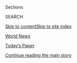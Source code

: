 <div id="app">

<div>

<div class="NYTAppHideMasthead css-zz1s19 e1suatyy0">

<div class="section css-ui9rw0 e1suatyy2">

<div class="css-11hrj97 er09x8g0">

<div class="css-6n7j50">

</div>

<span class="css-1dv1kvn">Sections</span>

<div class="css-10488qs">

<span class="css-1dv1kvn">SEARCH</span>

</div>

[Skip to content](#site-content)[Skip to site index](#site-index)

</div>

<div id="masthead-section-label" class="css-1fnb9ct eaxe0e00">

[World
News](https://www.nytimes3xbfgragh.onion/section/world)

</div>

<div class="css-10698na e1huz5gh0">

</div>

</div>

<div id="masthead-bar-one" class="section hasLinks css-15hmgas e1csuq9d3">

<div class="css-uqyvli e1csuq9d0">

</div>

<div class="css-1uqjmks e1csuq9d1">

</div>

<div class="css-9e9ivx">

[](https://myaccount.nytimes3xbfgragh.onion/auth/login?response_type=cookie&client_id=vi)

</div>

<div class="css-1bvtpon e1csuq9d2">

[Today’s Paper](https://www.nytimes3xbfgragh.onion/section/todayspaper)

</div>

</div>

</div>

</div>

<div data-aria-hidden="false">

<div id="site-content" data-role="main">

<div id="top-wrapper" class="css-15p45cc eaca97t0" type="top">

<div id="top-slug" class="css-19x0jxb eaca97t1" hidden="">

Advertisement

</div>

[Continue reading the main
story](#after-top)

<div class="ad top-wrapper" style="text-align:center;height:100%;display:block;min-height:90px">

<div id="top" class="place-ad" data-position="top" data-size-key="top">

</div>

</div>

<div id="after-top">

</div>

</div>

<div id="collection-world" class="section css-15h4p1b e9abtgs0">

<div class="css-1j21atc e1svk9qx1">

<div class="css-fmiefx e1svk9qx2">

<div class="css-1hk7r2m eu54l5x0">

<div id="sponsor-wrapper" class="css-7a1pgi eaca97t0" type="sponsor" hidden="">

<div id="sponsor-slug" class="css-1l4mleb eaca97t1" hidden="">

Supported by

</div>

[Continue reading the main
story](#after-sponsor)

<div id="sponsor" class="ad sponsor-wrapper" style="text-align:left;height:100%;display:block">

</div>

<div id="after-sponsor">

</div>

</div>

</div>

</div>

<div class="css-nfcc9b e1svk9qx3">

<div class="css-vl9dhg e1svk9qx5">

<div class="css-1nrhkj6 e1svk9qx6">

# World News

<div class="follow-button-placeholder" data-collection-id="">

</div>

</div>

</div>

</div>

</div>

1.  [Africa](/section/world/africa)
2.  [Americas](/section/world/americas)
3.  [Asia](/section/world/asia)
4.  [Australia](/section/world/australia)
5.  [Canada](/section/world/canada)
6.  [Europe](/section/world/europe)
7.  [Middle
East](/section/world/middleeast)

<div class="css-4svvz1 ekkqrpp0">

<div id="collection-highlights-container" class="section css-18l1u7x e46isfb1">

<div class="css-gfgt40 ekkqrpp1">

## Highlights

1.  ![<span class="css-1nk1g0h e1oaj3zl2"><span class="css-1dv1kvn">Credit</span>Tyler
    Hicks/The New York
    Times</span>](https://static01.graylady3jvrrxbe.onion/images/2020/07/26/world/virus-amazon2/virus-amazon2-videoLarge.jpg)
    
    <div class="css-10wtrbd">
    
    <div class="css-1dqkjed">
    
    [![](https://static01.graylady3jvrrxbe.onion/images/2020/07/26/world/virus-amazon2/virus-amazon2-thumbStandard.jpg)](/interactive/2020/07/25/world/americas/coronavirus-brazil-amazon.html)
    
    </div>
    
    ## [The Coronavirus Unleashed Along the Amazon River](/interactive/2020/07/25/world/americas/coronavirus-brazil-amazon.html)
    
    As the pandemic assails Brazil, the virus is taking an exceptionally
    high toll on the Amazon
    region.
    
    <span class="css-me3p27"></span><span class="css-1dydysp e4e4i5l3"></span><span class="css-9voj2j">By
    <span class="css-1baulvz" itemprop="name">Tyler Hicks</span>,
    <span class="css-1baulvz" itemprop="name">Julie Turkewitz</span>,
    <span class="css-1baulvz" itemprop="name">Manuela Andreoni</span>
    and <span class="css-1baulvz last-byline" itemprop="name">Jeremy
    White</span></span>
    
    </div>

2.  ![<span class="css-1nk1g0h e1oaj3zl2"><span class="css-1dv1kvn">Credit</span>Erin
    Schaff/The New York
    Times</span>](https://static01.graylady3jvrrxbe.onion/images/2020/07/26/world/00china-us-clash1/merlin_157181268_478b9364-1e98-4d34-a4af-7e959f4ae9a8-videoLarge.jpg)
    
    <div class="css-10wtrbd">
    
    <div class="css-1dqkjed">
    
    [![](https://static01.graylady3jvrrxbe.onion/images/2020/07/26/world/00china-us-clash1/00china-us-clash1-thumbStandard.jpg)](/2020/07/25/world/asia/us-china-trump-xi.html)
    
    </div>
    
    ## [Officials Push U.S.-China Relations Toward Point of No Return](/2020/07/25/world/asia/us-china-trump-xi.html)
    
    Top aides to President Trump want to leave a lasting legacy of
    ruptured ties between the two powers. China’s aggression has been
    helping their
    cause.
    
    <span class="css-me3p27"></span><span class="css-1dydysp e4e4i5l3"></span><span class="css-9voj2j">By
    <span class="css-1baulvz" itemprop="name">Edward Wong</span> and
    <span class="css-1baulvz last-byline" itemprop="name">Steven Lee
    Myers</span></span>
    
    </div>

3.  1.  ![<span class="css-1nk1g0h e1oaj3zl2"><span class="css-1dv1kvn">Credit</span>Pool
        photo by Noel
        Celis</span>](https://static01.graylady3jvrrxbe.onion/images/2020/07/22/world/22japan-china1/22japan-china1-videoLarge.jpg)
        
        <div class="css-10wtrbd">
        
        ## [As the World Gets Tougher on China, Japan Tries to Thread a Needle](/2020/07/25/world/asia/japan-china-xi.html)
        
        <div class="css-ajkwsy">
        
        [![](https://static01.graylady3jvrrxbe.onion/images/2020/07/22/world/22japan-china1/22japan-china1-thumbStandard.jpg)](/2020/07/25/world/asia/japan-china-xi.html)
        
        </div>
        
        Tokyo has not confronted Beijing as the United States and other
        allies have, mindful of its neighbor’s economic might and its
        own limited military
        options.
        
        <span class="css-me3p27"></span><span class="css-1dydysp e4e4i5l3"></span><span class="css-9voj2j">By
        <span class="css-1baulvz" itemprop="name">Motoko Rich</span> and
        <span class="css-1baulvz last-byline" itemprop="name">Makiko
        Inoue</span></span>
        
        </div>
    
    2.  ![<span class="css-1nk1g0h e1oaj3zl2"><span class="css-1dv1kvn">Credit</span>Korean
        Central News Agency, via
        Reuters</span>](https://static01.graylady3jvrrxbe.onion/images/2020/07/25/us/politics/25korea-virus/merlin_174946959_48cce759-a6b3-43ab-9a79-777001e4d6ca-videoLarge.jpg)
        
        <div class="css-10wtrbd">
        
        ## [North Korea Declares Emergency After Suspected Covid-19 Case](/2020/07/25/world/asia/north-korea-coronavirus-kim-jong-un.html)
        
        <div class="css-ajkwsy">
        
        [![](https://static01.graylady3jvrrxbe.onion/images/2020/07/25/us/politics/25korea-virus/merlin_174946959_48cce759-a6b3-43ab-9a79-777001e4d6ca-thumbStandard.jpg)](/2020/07/25/world/asia/north-korea-coronavirus-kim-jong-un.html)
        
        </div>
        
        The country locked down a city near its border with South Korea.
        It was the first time North Korea has admitted that it might
        have a coronavirus
        case.
        
        <span class="css-me3p27"></span><span class="css-1dydysp e4e4i5l3"></span><span class="css-9voj2j">By
        <span class="css-1baulvz last-byline" itemprop="name">Choe
        Sang-Hun</span></span>
        
        </div>

</div>

<div class="css-1xdhyk6 e46isfb0">

<div class="css-zk12ih ef6si7p0">

1.  ![<span class="css-1hhnwbi e1oaj3zl2"><span class="css-1dv1kvn">Credit</span>Igor
    Volkov/Associated
    Press</span>](https://static01.graylady3jvrrxbe.onion/images/2020/07/26/world/26russia-protests-cmyk/25russia-protests01sub-videoLarge.jpg)
    
    <div class="css-10wtrbd">
    
    ## [Protests Swell in Russia’s Far East in a Stark New Challenge to Putin](/2020/07/25/world/europe/russia-protests-putin-khabarovsk.html)
    
    Demonstrations in the city of Khabarovsk drew tens of thousands for
    the third straight weekend. The anger, fueled by the arrest of a
    popular governor, has little precedent in modern
    Russia.
    
    <span class="css-me3p27"></span><span class="css-1dydysp e4e4i5l3"></span><span class="css-9voj2j">By
    <span class="css-1baulvz last-byline" itemprop="name">Anton
    Troianovski</span></span>
    
    </div>

2.  ![<span class="css-1hhnwbi e1oaj3zl2"><span class="css-1dv1kvn">Credit</span>Sergio
    Lima/Agence France-Presse — Getty
    Images</span>](https://static01.graylady3jvrrxbe.onion/images/2020/07/25/world/25virus-bolsonaro/25virus-bolsonaro-videoLarge.jpg)
    
    <div class="css-10wtrbd">
    
    ## [Brazil’s Bolsonaro, Leading Virus Skeptic, Says He’s No Longer Infected](/2020/07/25/world/americas/bolsonaro-coronavirus.html)
    
    President Jair M. Bolsonaro of Brazil said on social media that he
    had tested negative for the coronavirus, more than two weeks after
    confirming his infection. Then he went for a motorcycle
    ride.
    
    <span class="css-me3p27"></span><span class="css-1dydysp e4e4i5l3"></span><span class="css-9voj2j">By
    <span class="css-1baulvz last-byline" itemprop="name">Ernesto
    Londoño</span></span>
    
    </div>

3.  ### The Interpreter
    
    ![<span class="css-1hhnwbi e1oaj3zl2"><span class="css-1dv1kvn">Credit</span>Mason
    Trinca for The New York
    Times</span>](https://static01.graylady3jvrrxbe.onion/images/2020/07/26/world/25interpreter-moms/25interpreter-moms-videoLarge.jpg)
    
    <div class="css-10wtrbd">
    
    ## [Mothers’ Power in U.S. Protests Echoes a Global Tradition](/2020/07/25/world/americas/protest-moms-power-police.html)
    
    When mothers take to the streets — particularly those from
    privileged groups — governments take note. The “wall of moms” in
    Portland has taken up the cause against police
    violence.
    
    <span class="css-me3p27"></span><span class="css-1dydysp e4e4i5l3"></span><span class="css-9voj2j">By
    <span class="css-1baulvz last-byline" itemprop="name">Amanda
    Taub</span></span>
    
    </div>

4.  ### Thailand Dispatch
    
    ![<span class="css-1hhnwbi e1oaj3zl2"><span class="css-1dv1kvn">Credit</span>Adam
    Dean for The New York
    Times</span>](https://static01.graylady3jvrrxbe.onion/images/2020/07/26/world/26monkeys-dispatch1/merlin_174060687_ac420efb-4bb8-4e0c-9ebe-727d5f66ca2e-videoLarge.jpg)
    
    <div class="css-10wtrbd">
    
    ## [These Monkeys Were Once Revered. Now They Are Taking Over.](/2020/07/25/world/asia/thailand-monkeys.html)
    
    The monkeys of Lopburi, Thailand, were once a draw for tourists and
    pilgrims who would feed them. But with few recent visitors, the
    monkeys are getting hungry — and
    aggressive.
    
    <span class="css-me3p27"></span><span class="css-1dydysp e4e4i5l3"></span><span class="css-9voj2j">By
    <span class="css-1baulvz last-byline" itemprop="name">Hannah
    Beech</span></span>
    
    </div>

5.  ![<span class="css-1hhnwbi e1oaj3zl2"><span class="css-1dv1kvn">Credit</span>Linh
    Pham/Getty
    Images</span>](https://static01.graylady3jvrrxbe.onion/images/2020/07/25/world/25virus-vietnam/merlin_172632552_1f6142c5-c0e4-488a-94e5-5b95db3132f9-videoLarge.jpg)
    
    <div class="css-10wtrbd">
    
    ## [Vietnam, Lauded in Coronavirus Fight, Has First Local Case in 100 Days](/2020/07/25/world/asia/coronavirus-vietnam.html)
    
    A 57-year-old grandfather in the city of Danang, with no history of
    travel, tested positive and has been hospitalized. Health officials
    are tracing his
    contacts.
    
    <span class="css-me3p27"></span><span class="css-1dydysp e4e4i5l3"></span><span class="css-9voj2j">By
    <span class="css-1baulvz last-byline" itemprop="name">Richard C.
    Paddock</span></span>
    
    </div>

</div>

</div>

<div class="css-1xdhyk6 e46isfb0">

<div class="css-zk12ih ef6si7p0">

1.  ![<span class="css-1hhnwbi e1oaj3zl2"><span class="css-1dv1kvn">Credit</span>Anuwar
    Hazarika/Reuters</span>](https://static01.graylady3jvrrxbe.onion/images/2020/07/25/world/25india-floods01/25india-floods01-videoLarge.jpg)
    
    <div class="css-10wtrbd">
    
    ## [Flooding in India Kills Scores of Animals, Including Endangered Rhinos](/2020/07/25/world/asia/india-floods-rhinos.html)
    
    The flooding at the famous Kaziranga game reserve has drawn the
    attention of the Duke and Duchess of Cambridge, who had visited the
    park to learn about its conservation
    efforts.
    
    <span class="css-me3p27"></span><span class="css-1dydysp e4e4i5l3"></span><span class="css-9voj2j">By
    <span class="css-1baulvz last-byline" itemprop="name">The Associated
    Press</span></span>
    
    </div>

2.  ![<span class="css-1hhnwbi e1oaj3zl2"><span class="css-1dv1kvn">Credit</span>Saudi
    Royal Palace, via
    Shutterstock</span>](https://static01.graylady3jvrrxbe.onion/images/2020/07/24/world/24saudi-interpoltop/24saudi-interpoltop-videoLarge.jpg)
    
    <div class="css-10wtrbd">
    
    ## [A Saudi Spy Chief Hid Abroad. With Appeals and Threats, M.B.S. Tried to Bring Him Back](/2020/07/24/world/middleeast/Saudi-spy-mbs-extradition.html)
    
    To try to force a former Saudi intelligence officer to return to the
    kingdom, Crown Prince Mohammed bin Salman asked for his help,
    targeted his family and sought to have him arrested
    abroad.
    
    <span class="css-me3p27"></span><span class="css-1dydysp e4e4i5l3"></span><span class="css-9voj2j">By
    <span class="css-1baulvz last-byline" itemprop="name">Ben
    Hubbard</span></span>
    
    </div>

3.  ![<span class="css-1hhnwbi e1oaj3zl2"><span class="css-1dv1kvn">Credit</span>Abir
    Sultan/EPA, via
    Shutterstock</span>](https://static01.graylady3jvrrxbe.onion/images/2020/07/24/world/24israel-netanyahu/merlin_174884844_64fd8596-ca6f-452e-8078-5cd65b99362e-videoLarge.jpg)
    
    <div class="css-10wtrbd">
    
    ## [After Early Success, Israel’s Netanyahu Faces Fury for Flubbing Virus Fight](/2020/07/24/world/middleeast/israel-virus-protests-netanyahu.html)
    
    With infections spiking again, young Israelis are protesting what
    they see as chaotic handling of the health and economic
    crisis.
    
    <span class="css-me3p27"></span><span class="css-1dydysp e4e4i5l3"></span><span class="css-9voj2j">By
    <span class="css-1baulvz last-byline" itemprop="name">Isabel
    Kershner</span></span>
    
    </div>

4.  ![<span class="css-1hhnwbi e1oaj3zl2"><span class="css-1dv1kvn">Credit</span>Pool
    photo by Hannah
    McKay</span>](https://static01.graylady3jvrrxbe.onion/images/2020/07/24/us/politics/24dc-woody1/24dc-woody1-videoLarge.jpg)
    
    <div class="css-10wtrbd">
    
    ## [Woody Johnson Was a Loyal Trump Supporter in 2016. As an Ambassador, He May Be Too Loyal.](/2020/07/24/world/europe/woody-johnson-trump.html)
    
    In the view of some American diplomats, Mr. Johnson’s willingness to
    carry out President Trump’s request to seek the British government’s
    help in moving the British Open to his golf resort in Scotland was
    only the latest example of the envoy’s poor
    judgment.
    
    <span class="css-me3p27"></span><span class="css-1dydysp e4e4i5l3"></span><span class="css-9voj2j">By
    <span class="css-1baulvz" itemprop="name">Mark Landler</span>,
    <span class="css-1baulvz" itemprop="name">Lara Jakes</span> and
    <span class="css-1baulvz last-byline" itemprop="name">Maggie
    Haberman</span></span>
    
    </div>

5.  ![<span class="css-1hhnwbi e1oaj3zl2"><span class="css-1dv1kvn">Credit</span>EPA,
    via
    Shutterstock</span>](https://static01.graylady3jvrrxbe.onion/images/2020/07/24/world/24china-consulates-1sub/24china-consulates-1sub-videoLarge-v2.jpg)
    
    <div class="css-10wtrbd">
    
    ## [China Orders U.S. to Shut Chengdu Consulate, Retaliating for Houston](/2020/07/24/world/asia/china-us-consulate-chengdu.html)
    
    The tit-for-tat consulate closures marked yet another round of
    rising tensions between Washington and
    Beijing.
    
    <span class="css-me3p27"></span><span class="css-1dydysp e4e4i5l3"></span><span class="css-9voj2j">By
    <span class="css-1baulvz" itemprop="name">Keith Bradsher</span> and
    <span class="css-1baulvz last-byline" itemprop="name">Steven Lee
    Myers</span></span>
    
    </div>

</div>

</div>

</div>

<div id="mid1-wrapper" class="css-1mn4oms eaca97t0" type="rank">

<div id="mid1-slug" class="css-1tag3rd eaca97t1">

Advertisement

</div>

[Continue reading the main
story](#after-mid1)

<div id="mid1" class="ad mid1-wrapper" style="text-align:center;height:100%;display:block">

</div>

<div id="after-mid1">

</div>

</div>

<div class="section 5-band css-jhqenn ep7jkp60">

## [The Coronavirus Outbreak](/news-event/coronavirus)

[More in The Coronavirus Outbreak
    »](/news-event/coronavirus)

1.  ![<span class="css-1hhnwbi e1oaj3zl2"><span class="css-1dv1kvn">Credit</span></span>](https://static01.graylady3jvrrxbe.onion/images/2020/07/22/us/coronavirus-hospitalizations-us-promo-1595468186958/coronavirus-hospitalizations-us-promo-1595468186958-videoLarge-v9.png)
    
    <div class="css-10wtrbd">
    
    ## [Where the Virus Is Sending People to Hospitals](/interactive/2020/07/23/us/coronavirus-hospitalizations-us.html)
    
    New data from nearly 50 cities shows the number of people
    hospitalized with coronavirus is rising in a wide expanse of hot
    spots around the
    country.
    
    <span class="css-me3p27"></span><span class="css-1dydysp e4e4i5l3"></span><span class="css-9voj2j">By
    <span class="css-1baulvz" itemprop="name">Lazaro Gamio</span>,
    <span class="css-1baulvz" itemprop="name">Sarah Mervosh</span> and
    <span class="css-1baulvz last-byline" itemprop="name">Keith
    Collins</span></span>
    
    </div>

2.  ![<span class="css-1hhnwbi e1oaj3zl2"><span class="css-1dv1kvn">Credit</span>Tyler
    Hicks/The New York
    Times</span>](https://static01.graylady3jvrrxbe.onion/images/2020/07/26/world/virus-amazon2/virus-amazon2-videoLarge.jpg)
    
    <div class="css-10wtrbd">
    
    ## [The Coronavirus Unleashed Along the Amazon River](/interactive/2020/07/25/world/americas/coronavirus-brazil-amazon.html)
    
    As the pandemic assails Brazil, the virus is taking an exceptionally
    high toll on the Amazon
    region.
    
    <span class="css-me3p27"></span><span class="css-1dydysp e4e4i5l3"></span><span class="css-9voj2j">By
    <span class="css-1baulvz" itemprop="name">Tyler Hicks</span>,
    <span class="css-1baulvz" itemprop="name">Julie Turkewitz</span>,
    <span class="css-1baulvz" itemprop="name">Manuela Andreoni</span>
    and <span class="css-1baulvz last-byline" itemprop="name">Jeremy
    White</span></span>
    
    </div>

3.  ![<span class="css-1hhnwbi e1oaj3zl2"><span class="css-1dv1kvn">Credit</span>Ricardo
    B. Brazziell/Austin American-Statesman, via Associated
    Press</span>](https://static01.graylady3jvrrxbe.onion/images/2020/07/23/us/23VIRUS-DALLAS-abbott/merlin_173598360_df2009ed-98a4-4165-99a4-9bea7575c166-videoLarge.jpg)
    
    <div class="css-10wtrbd">
    
    ## [Red vs. Red in Texas, With Republicans Battling One Another After Mask Order](/2020/07/23/us/coronavirus-texas-abbott-republicans.html)
    
    The virus has heightened long-simmering friction in the largest
    Republican-led state in the country, with Gov. Greg Abbott under
    attack from within his own
    party.
    
    <span class="css-me3p27"></span><span class="css-1dydysp e4e4i5l3"></span><span class="css-9voj2j">By
    <span class="css-1baulvz" itemprop="name">Manny Fernandez</span> and
    <span class="css-1baulvz last-byline" itemprop="name">J. David
    Goodman</span></span>
    
    </div>

4.  ![<span class="css-1hhnwbi e1oaj3zl2"><span class="css-1dv1kvn">Credit</span>Doug
    Mills/The New York
    Times</span>](https://static01.graylady3jvrrxbe.onion/images/2020/07/21/us/politics/21dc-trump/21dc-trump-videoLarge.jpg)
    
    <div class="css-10wtrbd">
    
    ## [Trump, in a Shift, Endorses Masks and Says Virus Will Get Worse](/2020/07/21/us/politics/trump-coronavirus-masks.html)
    
    Rather than just “embers” of the disease, as he has repeatedly
    characterized recent outbreaks afflicting much of the country,
    President Trump conceded that there were now “big
    fires.”
    
    <span class="css-me3p27"></span><span class="css-1dydysp e4e4i5l3"></span><span class="css-9voj2j">By
    <span class="css-1baulvz last-byline" itemprop="name">Peter
    Baker</span></span>
    
    </div>

5.  ![<span class="css-1hhnwbi e1oaj3zl2"><span class="css-1dv1kvn">Credit</span>Joshua
    Mellin for The New York
    Times</span>](https://static01.graylady3jvrrxbe.onion/images/2020/07/26/sports/26baseball-prod1/merlin_174931122_5ca4c6aa-e030-4d1a-8c59-6529881987af-videoLarge.jpg)
    
    <div class="css-10wtrbd">
    
    ## [Slimmed-Down Baseball on TV Has Broadcast Workers Worried](/2020/07/26/sports/baseball/baseball-tv-camera-operators.html)
    
    Could changes to telecasts made during the coronavirus pandemic
    become more
    permanent?
    
    <span class="css-me3p27"></span><span class="css-1dydysp e4e4i5l3"></span><span class="css-9voj2j">By
    <span class="css-1baulvz last-byline" itemprop="name">Kevin
    Draper</span></span>
    
    </div>

</div>

<div class="section css-jhqenn ep7jkp60">

## [Read The Times in Spanish](#)

1.  ![<span class="css-1hhnwbi e1oaj3zl2"><span class="css-1dv1kvn">Credit</span>Danilo
    Balderrama/Reuters</span>](https://static01.graylady3jvrrxbe.onion/images/2020/07/22/world/22virus-bolivia-chlorine3-ES/merlin_174813969_70c99bfb-2d19-43d2-9240-6a5628c9b216-videoLarge.jpg)
    
    <div class="css-10wtrbd">
    
    ## [Coronavirus en América Latina: algunas autoridades respaldan tratamientos cuestionables](/es/2020/07/23/espanol/america-latina/bolivia-cloro-coronavirus-ivermectina.html)
    
    Una solución de cloro, muy popular en Bolivia, es solo uno de varios
    remedios de eficacia no comprobada que ganan terreno en una región
    necesitada de
    esperanza.
    
    <span class="css-me3p27"></span><span class="css-1dydysp e4e4i5l3"></span><span class="css-9voj2j">By
    <span class="css-1baulvz" itemprop="name">María Silvia Trigo</span>,
    <span class="css-1baulvz" itemprop="name">Anatoly Kurmanaev</span>
    and <span class="css-1baulvz last-byline" itemprop="name">José María
    León
    Cabrera</span></span>
    
    </div>

2.  ![<span class="css-1hhnwbi e1oaj3zl2"><span class="css-1dv1kvn">Credit</span>Tony
    Luong para The New York
    Times</span>](https://static01.graylady3jvrrxbe.onion/images/2020/07/21/science/23vaccine-ES-00/00VIRUS-JNJ1-videoLarge.jpg)
    
    <div class="css-10wtrbd">
    
    ## [La búsqueda incansable de una vacuna contra el coronavirus de un equipo de científicos](/es/2020/07/23/espanol/ciencia-y-tecnologia/vacuna-coronavirus.html)
    
    Científicos en Boston y en los Países Bajos de Johnson & Johnson
    están en una carrera para encontrar una vacuna contra el virus que
    ha paralizado al
    mundo
    
    <span class="css-me3p27"></span><span class="css-1dydysp e4e4i5l3"></span><span class="css-9voj2j">By
    <span class="css-1baulvz last-byline" itemprop="name">Carl
    Zimmer</span></span>
    
    </div>

3.  ![<span class="css-1hhnwbi e1oaj3zl2"><span class="css-1dv1kvn">Credit</span>Foto
    de consorcio de John
    Thys</span>](https://static01.graylady3jvrrxbe.onion/images/2020/07/21/world/22virus-eu-assess-ES/21virus-eu-assess-videoLarge.jpg)
    
    <div class="css-10wtrbd">
    
    ## [Angela Merkel logró que la UE llegara a un acuerdo, aunque sea imperfecto](/es/2020/07/22/espanol/mundo/coronavirus-union-europea-estimulo.html)
    
    La canciller de Alemania, cuyo país ocupa la presidencia rotativa
    del bloque, logró un consenso para un plan de recuperación pandémica
    destinado al golpeado sur de Europa. Pero las concesiones podrían
    tener un precio muy
    alto.
    
    <span class="css-me3p27"></span><span class="css-1dydysp e4e4i5l3"></span><span class="css-9voj2j">By
    <span class="css-1baulvz" itemprop="name">Steven Erlanger</span> and
    <span class="css-1baulvz last-byline" itemprop="name">Matina
    Stevis-Gridneff</span></span>
    
    </div>

4.  ![<span class="css-1hhnwbi e1oaj3zl2"><span class="css-1dv1kvn">Credit</span>Tarso
    Sarraf/Agence France-Presse — Getty
    Images</span>](https://static01.graylady3jvrrxbe.onion/images/2020/07/17/world/20virus-Brazil-indigenous-ES-1/merlin_174536157_e4698abf-20cb-4346-bce1-1da0bdd37af1-videoLarge.jpg)
    
    <div class="css-10wtrbd">
    
    ## [En Brasil los profesionales de la salud podrían haber contagiado de coronavirus a las poblaciones indígenas](/es/2020/07/20/espanol/america-latina/brasil-coronavirus-comunidades-indigenas.html)
    
    Numerosos trabajadores que iban a monitorear a comunidades indígenas
    estaban infectados, lo que expuso a poblaciones remotas al virus.
    Ellos dicen que no llevaban equipos de protección adecuados ni
    contaban con acceso a
    pruebas.
    
    <span class="css-me3p27"></span><span class="css-1dydysp e4e4i5l3"></span><span class="css-9voj2j">By
    <span class="css-1baulvz" itemprop="name">Manuela Andreoni</span>,
    <span class="css-1baulvz" itemprop="name">Ernesto Londoño</span> and
    <span class="css-1baulvz last-byline" itemprop="name">Letícia
    Casado</span></span>
    
    </div>

5.  ![<span class="css-1hhnwbi e1oaj3zl2"><span class="css-1dv1kvn">Credit</span>Andrea
    Mantovani para The New York
    Times</span>](https://static01.graylady3jvrrxbe.onion/images/2020/07/03/world/17FRANCE-RACISM-ES-00/merlin_174157446_f0d13db0-987b-466d-b243-555fec471c41-videoLarge.jpg)
    
    <div class="css-10wtrbd">
    
    ## [Francia, donde la raza es un tema tabú, abre los ojos frente al racismo](/es/2020/07/17/espanol/mundo/racismo-francia-protestas.html)
    
    Con la vista puesta en Estados Unidos, los hijos de inmigrantes de
    África y el Caribe introducen el tema racial en el discurso
    público, en un evidente desafío al universalismo
    francés.
    
    <span class="css-me3p27"></span><span class="css-1dydysp e4e4i5l3"></span><span class="css-9voj2j">By
    <span class="css-1baulvz last-byline" itemprop="name">Norimitsu
    Onishi</span></span>
    
    </div>

</div>

<div id="mid2-wrapper" class="css-1mn4oms eaca97t0" type="rank">

<div id="mid2-slug" class="css-1tag3rd eaca97t1">

Advertisement

</div>

[Continue reading the main
story](#after-mid2)

<div id="mid2" class="ad mid2-wrapper" style="text-align:center;height:100%;display:block">

</div>

<div id="after-mid2">

</div>

</div>

<div class="section 5-band css-jhqenn ep7jkp60">

## [Dispatches](/spotlight/dispatches-international)

[More in Dispatches
    »](/spotlight/dispatches-international)

1.  ![<span class="css-1hhnwbi e1oaj3zl2"><span class="css-1dv1kvn">Credit</span>Florent
    Bardos/Abaca, via Associated
    Press</span>](https://static01.graylady3jvrrxbe.onion/images/2020/07/19/world/xxparis-store-dispatch01sub/xxparis-store-dispatch01sub-videoLarge.jpg)
    
    <div class="css-10wtrbd">
    
    ## [‘A Place Where Everybody Can Shop’ Is Closing Its Doors](/2020/07/20/world/europe/france-paris-tati-coronavirus.html)
    
    The famed department store Tati is shutting. And a lot of people are
    very
    sad.
    
    <span class="css-me3p27"></span><span class="css-1dydysp e4e4i5l3"></span><span class="css-9voj2j">By
    <span class="css-1baulvz last-byline" itemprop="name">Adam
    Nossiter</span></span>
    
    </div>

2.  ![<span class="css-1hhnwbi e1oaj3zl2"><span class="css-1dv1kvn">Credit</span>Ali
    Al-Mumen/EPA, via
    Shutterstock</span>](https://static01.graylady3jvrrxbe.onion/images/2020/07/19/world/xxiraq-graveyard/xxiraq-graveyard-videoLarge.jpg)
    
    <div class="css-10wtrbd">
    
    ## [‘Our Role Is to Reduce Their Grief’](/2020/07/18/world/middleeast/iraq-coronovirus-cemetery.html)
    
    None of Iraq’s existing graveyards wanted the bodies of Covid-19
    patients. So Shiite leaders created a burial ground for them that is
    also open to Sunnis and
    Christians.
    
    <span class="css-me3p27"></span><span class="css-1dydysp e4e4i5l3"></span><span class="css-9voj2j">By
    <span class="css-1baulvz last-byline" itemprop="name">Alissa J.
    Rubin</span></span>
    
    </div>

3.  ![<span class="css-1hhnwbi e1oaj3zl2"><span class="css-1dv1kvn">Credit</span>Adam
    Dean for The New York
    Times</span>](https://static01.graylady3jvrrxbe.onion/images/2020/06/25/world/00virus-thailand-photos-promo1/merlin_173899668_3cb53f8d-f789-4496-9f25-0218e93a0037-videoLarge.jpg)
    
    <div class="css-10wtrbd">
    
    ## [No One Knows What Thailand Is Doing Right, but So Far, It’s Working](/2020/07/16/world/asia/coronavirus-thailand-photos.html)
    
    Can the country’s low rate of coronavirus infections be attributed
    to culture? Genetics? Face masks? Or a combination of all
    three?
    
    <span class="css-me3p27"></span><span class="css-1dydysp e4e4i5l3"></span><span class="css-9voj2j">By
    <span class="css-1baulvz" itemprop="name">Hannah Beech</span> and
    <span class="css-1baulvz last-byline" itemprop="name">Adam
    Dean</span></span>
    
    </div>

4.  ![<span class="css-1hhnwbi e1oaj3zl2"><span class="css-1dv1kvn">Credit</span>Diego
    Ibarra Sanchez for The New York
    Times</span>](https://static01.graylady3jvrrxbe.onion/images/2020/07/12/world/11Lebanon-Dispatch/11Lebanon-Dispatch-videoLarge.jpg)
    
    <div class="css-10wtrbd">
    
    ## [Bartering Child’s Dress for Food: Life in Lebanon’s Economic Crisis](/2020/07/12/world/middleeast/beirut-lebanon-economic-crisis.html)
    
    A TV chef abandons unaffordable beef. Blackouts make for sweltering
    summer nights. Changing money feels like a drug deal: The financial
    meltdown means daily pain and a blow to a country’s
    pride.
    
    <span class="css-me3p27"></span><span class="css-1dydysp e4e4i5l3"></span><span class="css-9voj2j">By
    <span class="css-1baulvz" itemprop="name">Ben Hubbard</span> and
    <span class="css-1baulvz last-byline" itemprop="name">Hwaida
    Saad</span></span>
    
    </div>

5.  ![<span class="css-1hhnwbi e1oaj3zl2"><span class="css-1dv1kvn">Credit</span>Nariman
    El-Mofty/Associated
    Press</span>](https://static01.graylady3jvrrxbe.onion/images/2020/07/06/world/00cairo-dispatch1/merlin_174278163_69dce3c2-fb1e-4853-b995-058c120abf84-videoLarge.jpg)
    
    <div class="css-10wtrbd">
    
    ## [Cairo Badly Needed a Detox. Lockdown Supplied One, at a Steep Price.](/2020/07/09/world/middleeast/cairo-lockdown-detox.html)
    
    Three months of lockdown slowed its pulse, stripped its grit and
    exposed a new side to a weary city. But without the noise, bustle
    and grind, was it really
    Cairo?
    
    <span class="css-me3p27"></span><span class="css-1dydysp e4e4i5l3"></span><span class="css-9voj2j">By
    <span class="css-1baulvz last-byline" itemprop="name">Declan
    Walsh</span></span>
    
    </div>

</div>

<div class="section 5-band css-jhqenn ep7jkp60">

## [Violence in Latin America](/spotlight/violence-in-latin-america)

[More in Violence in Latin America
»](/spotlight/violence-in-latin-america)

1.  ![<span class="css-1hhnwbi e1oaj3zl2"><span class="css-1dv1kvn">Credit</span>Tyler
    Hicks/The New York
    Times</span>](https://static01.graylady3jvrrxbe.onion/images/2019/12/18/world/Brazil-02/Brazil-02-videoLarge.jpg)
    
    <div class="css-10wtrbd">
    
    ## [Where the Police Wear Masks, and the Bodies Pile Up Fast](/2019/12/20/world/americas/brazil-police-shootings-murder.html)
    
    The police killed an average of 17 people every day in Brazil last
    year, and rogue officers are killing even more off duty. “I’m a hero
    to my people,” one militia leader
    said.
    
    <span class="css-me3p27"></span><span class="css-1dydysp e4e4i5l3"></span><span class="css-9voj2j">By
    <span class="css-1baulvz last-byline" itemprop="name">Azam
    Ahmed</span></span>
    
    </div>

2.  ![<span class="css-1hhnwbi e1oaj3zl2"><span class="css-1dv1kvn">Credit</span>Alexandra
    Garcia/The New York
    Times</span>](https://static01.graylady3jvrrxbe.onion/images/2019/12/15/world/jpSICARIO1/jpSICARIO1-videoLarge-v2.jpg)
    
    <div class="css-10wtrbd">
    
    ## [He Was One of Mexico’s Deadliest Assassins. Then He Turned on His Cartel.](/2019/12/14/world/americas/sicario-mexico-drug-cartels.html)
    
    “They took away everything left in me that was human and made me a
    monster,” said the hit
    man.
    
    <span class="css-me3p27"></span><span class="css-1dydysp e4e4i5l3"></span><span class="css-9voj2j">By
    <span class="css-1baulvz" itemprop="name">Azam Ahmed</span> and
    <span class="css-1baulvz last-byline" itemprop="name">Paulina
    Villegas</span></span>
    
    </div>

3.  ![<span class="css-1hhnwbi e1oaj3zl2"><span class="css-1dv1kvn">Credit</span>Tyler
    Hicks/The New York
    Times</span>](https://static01.graylady3jvrrxbe.onion/images/2019/08/22/world/jamaica/jamaica-videoLarge.jpg)
    
    <div class="css-10wtrbd">
    
    ## [How American Gun Laws Are Fueling Jamaica’s Homicide Crisis](/2019/08/25/world/americas/one-handgun-9-murders-how-american-firearms-cause-carnage-abroad.html)
    
    Hundreds of thousands of guns sold in the United States vanish
    because of loose American gun laws. Many reappear on the Caribbean
    island, turning its streets into
    battlefields.
    
    <span class="css-me3p27"></span><span class="css-1dydysp e4e4i5l3"></span><span class="css-9voj2j">By
    <span class="css-1baulvz" itemprop="name">Azam Ahmed</span> and
    <span class="css-1baulvz last-byline" itemprop="name">Tyler
    Hicks</span></span>
    
    </div>

4.  ![<span class="css-1hhnwbi e1oaj3zl2"><span class="css-1dv1kvn">Credit</span>Meridith
    Kohut for The New York
    Times</span>](https://static01.graylady3jvrrxbe.onion/images/2019/08/19/world/19guatemala-a1-promo/19guatemala-a1-promo-videoLarge-v5.jpg)
    
    <div class="css-10wtrbd">
    
    ## [Women Are Fleeing Death at Home. The U.S. Wants to Keep Them Out.](/2019/08/18/world/americas/guatemala-violence-women-asylum.html)
    
    Violence against women is driving an exodus of migrants from Central
    America, but the Trump administration is determined to deny them
    asylum.
    
    <span class="css-me3p27"></span><span class="css-1dydysp e4e4i5l3"></span><span class="css-9voj2j">By
    <span class="css-1baulvz" itemprop="name">Azam Ahmed</span> and
    <span class="css-1baulvz last-byline" itemprop="name">Meridith Kohut
    and Daniel
    Berehulak</span></span>
    
    </div>

5.  ![<span class="css-1hhnwbi e1oaj3zl2"><span class="css-1dv1kvn">Credit</span>Tyler
    Hicks/The New York
    Times</span>](https://static01.graylady3jvrrxbe.onion/images/2019/05/05/world/28honduras-gangs-promo/28honduras-gangs-promo-videoLarge-v7.jpg)
    
    <div class="css-10wtrbd">
    
    ## [Inside Gang Territory in Honduras: ‘Either They Kill Us or We Kill Them.’](/interactive/2019/05/04/world/americas/honduras-gang-violence.html)
    
    The Times spent weeks with a group of young men as they fought for
    their lives in Honduras. All they had was a few blocks in one of the
    world’s deadliest cities. They would die to protect it.
    
    <span class="css-me3p27"></span>
    
    </div>

</div>

<div id="mid3-wrapper" class="css-1mn4oms eaca97t0" type="rank">

<div id="mid3-slug" class="css-1tag3rd eaca97t1">

Advertisement

</div>

[Continue reading the main
story](#after-mid3)

<div id="mid3" class="ad mid3-wrapper" style="text-align:center;height:100%;display:block">

</div>

<div id="after-mid3">

</div>

</div>

</div>

<div class="css-185go5a e1o5byef0">

<div class="css-15cbhtu">

  - [Latest](#stream-panel)
  - <span class="css-6n7j50">Search</span>
    <div class="control">
    <div class="label-container css-1dv1kvn">
    Search
    </div>
    <div class="css-wm4t3d">
    **<span id="clear-search-input" class="css-1dv1kvn">Clear this text
    input</span>
    </div>
    </div>
    <span class="css-1iovbfw"></span>

<div id="stream-panel" class="section css-8msx5b e1jz0cab1">

<div class="css-13mho3u">

1.  
    
    <div class="css-1cp3ece">
    
    <div class="css-1l4spti">
    
    [](/2020/07/25/world/europe/milos-jakes-dead.html)
    
    <div class="css-79elbk">
    
    ![](https://static01.graylady3jvrrxbe.onion/images/2020/07/24/obituaries/24Jakes1/24Jakes1-thumbWide.jpg?quality=75&auto=webp&disable=upscale)
    
    </div>
    
    ## Milos Jakes, Czech Communist Leader, Is Dead at 97
    
    In 1987 he was made general secretary of the country’s Communist
    Party. Two years later he was swept aside by reform.
    
    <div class="css-1nqbnmb ea5icrr0">
    
    By <span class="css-1n7hynb">Neil
    Genzlinger</span>
    
    </div>
    
    </div>
    
    <div class="css-1lc2l26 e1xfvim33">
    
    </div>
    
    </div>

2.  
    
    <div class="css-1cp3ece">
    
    <div class="css-1l4spti">
    
    [](/2020/07/25/world/coronavirus-covid-19.html)
    
    <div class="css-79elbk">
    
    ![](https://static01.graylady3jvrrxbe.onion/images/2020/07/16/us/us-briefing-promo-image-print/us-briefing-promo-image-thumbWide.jpg?quality=75&auto=webp&disable=upscale)
    
    </div>
    
    ## U.S. Coronavirus Cases Soar as 18 States Set Single-Day Records This Week
    
    Friday was the fourth day running that the United States reported
    over 1,100 deaths. New research sheds light on male vulnerability to
    severe
    Covid-19.
    
    <div class="css-1nqbnmb ea5icrr0">
    
    </div>
    
    </div>
    
    <div class="css-1lc2l26 e1xfvim33">
    
    </div>
    
    </div>

3.  
    
    <div class="css-1cp3ece">
    
    <div class="css-1l4spti">
    
    [](/2020/07/24/world/canada/cronk.html)
    
    <div class="css-79elbk">
    
    ![](https://static01.graylady3jvrrxbe.onion/images/2020/07/24/world/24canadaletter/24canadaletter-thumbWide.jpg?quality=75&auto=webp&disable=upscale)
    
    </div>
    
    ### <span class="css-m70j1g">CANADA LETTER</span>
    
    ## Cracking Open a Bottle of Calgary’s Past
    
    One man’s social media post of archived 19th-century newspaper ads
    has revived interest in a long forgotten drink.
    
    <div class="css-1nqbnmb ea5icrr0">
    
    By <span class="css-1n7hynb">Ian
    Austen</span>
    
    </div>
    
    </div>
    
    <div class="css-1lc2l26 e1xfvim33">
    
    </div>
    
    </div>

4.  
    
    <div class="css-1cp3ece">
    
    <div class="css-1l4spti">
    
    [](/2020/07/24/us/24coronavirus-today.html)
    
    <div class="css-79elbk">
    
    ![](https://static01.graylady3jvrrxbe.onion/images/2020/03/03/world/coronavirus-map-promo/coronavirus-map-promo-thumbWide-v653.png?quality=75&auto=webp&disable=upscale)
    
    </div>
    
    ## Coronavirus Briefing: What Happened Today
    
    The C.D.C.’s package on school reopenings included mixed messages.
    
    <div class="css-1nqbnmb ea5icrr0">
    
    By <span class="css-1n7hynb">Jonathan Wolfe <span>and</span> Lara
    Takenaga</span>
    
    </div>
    
    </div>
    
    <div class="css-1lc2l26 e1xfvim33">
    
    </div>
    
    </div>

5.  
    
    <div class="css-1cp3ece">
    
    <div class="css-1l4spti">
    
    [](/2020/07/24/world/europe/grenoble-france-fire-rescue.html)
    
    <div class="css-79elbk">
    
    ![](https://static01.graylady3jvrrxbe.onion/images/2020/07/24/us/politics/24-france-rescue-1/24-france-rescue-1-thumbWide.jpg?quality=75&auto=webp&disable=upscale)
    
    </div>
    
    ## ‘Pure Instinct’: The Extraordinary Rescue of 2 French Boys From a Fire
    
    The story of how two brothers, 10 and 3, were saved from a burning
    apartment: “There were maybe five or six of us,” said one of the
    rescuers. “We did not plan anything.”
    
    <div class="css-1nqbnmb ea5icrr0">
    
    By <span class="css-1n7hynb">Adam
    Nossiter</span>
    
    </div>
    
    </div>
    
    <div class="css-1lc2l26 e1xfvim33">
    
    </div>
    
    </div>

6.  
    
    <div class="css-1cp3ece">
    
    <div class="css-1l4spti">
    
    [](/2020/07/24/us/bruce-blair-dead.html)
    
    <div class="css-79elbk">
    
    ![](https://static01.graylady3jvrrxbe.onion/images/2020/07/23/obituaries/23Blair1/23Blair1-thumbWide.jpg?quality=75&auto=webp&disable=upscale)
    
    </div>
    
    ## Bruce Blair, Crusader for Nuclear Arms Control, Dies at 72
    
    A former Minuteman launch officer, he sounded alarms about how easy
    it is to start a nuclear attack, and about the lack of safeguards.
    
    <div class="css-1nqbnmb ea5icrr0">
    
    By <span class="css-1n7hynb">Sam
    Roberts</span>
    
    </div>
    
    </div>
    
    <div class="css-1lc2l26 e1xfvim33">
    
    </div>
    
    </div>

7.  
    
    <div class="css-1cp3ece">
    
    <div class="css-1l4spti">
    
    [](/2020/07/24/us/politics/trump-arms-sales-drones.html)
    
    <div class="css-79elbk">
    
    ![](https://static01.graylady3jvrrxbe.onion/images/2020/07/24/us/politics/24dc-diplo-arms/24dc-diplo-arms-thumbWide.jpg?quality=75&auto=webp&disable=upscale)
    
    </div>
    
    ## Trump Administration Is Bypassing Arms Control Pact to Sell Large Armed Drones
    
    The move has been opposed internally by arms control officials and
    lawmakers trying to limit the proliferation of such drones,
    especially in countries like Saudi Arabia and the United Arab
    Emirates.
    
    <div class="css-1nqbnmb ea5icrr0">
    
    By <span class="css-1n7hynb">Edward
    Wong</span>
    
    </div>
    
    </div>
    
    <div class="css-1lc2l26 e1xfvim33">
    
    </div>
    
    </div>

8.  
    
    <div class="css-1cp3ece">
    
    <div class="css-1l4spti">
    
    [](/video/world/middleeast/100000007255122/hagia-sophia-mosque-prayers.html)
    
    <div class="css-79elbk">
    
    ![](https://static01.graylady3jvrrxbe.onion/images/2020/07/24/world/24istanbul01sub/merlin_174898962_2774b444-7507-42b0-832f-742c86763d05-thumbWide.jpg?quality=75&auto=webp&disable=upscale)
    
    </div>
    
    ### <span class="css-5xm8y ezz4tcd1">Times</span><span class="css-1a54gqt">Video</span>
    
    ## Hagia Sophia Draws Huge Crowds for Friday Prayer
    
    President Recep Tayyip Erdogan of Turkey joined crowds of Muslim
    worshipers at the Hagia Sophia for its first Friday Prayer since
    being restored to a working mosque.
    
    <div class="css-1nqbnmb ea5icrr0">
    
    By
    <span class="css-1n7hynb">Reuters</span>
    
    </div>
    
    </div>
    
    <div class="css-1lc2l26 e1xfvim33">
    
    </div>
    
    </div>

9.  
    
    <div class="css-1cp3ece">
    
    <div class="css-1l4spti">
    
    [](/2020/07/24/world/asia/japan-coronavirus.html)
    
    <div class="css-79elbk">
    
    ![](https://static01.graylady3jvrrxbe.onion/images/2020/07/24/world/24virus-japan01/24virus-japan01-thumbWide-v2.jpg?quality=75&auto=webp&disable=upscale)
    
    </div>
    
    ## As Japan Nears 1,000 Daily Coronavirus Infections, It Shies From Restrictions
    
    Case numbers are climbing fast, with virus clusters in nursing
    homes, schools and elsewhere. But fingers are being pointed at
    Japan’s so-called hostess bars.
    
    <div class="css-1nqbnmb ea5icrr0">
    
    By <span class="css-1n7hynb">Motoko Rich <span>and</span> Hikari
    Hida</span>
    
    </div>
    
    </div>
    
    <div class="css-1lc2l26 e1xfvim33">
    
    </div>
    
    </div>

10. 
    
    <div class="css-1cp3ece">
    
    <div class="css-1l4spti">
    
    [](/2020/07/24/world/asia/taiwan-octogenarian-couple-instagram-laundry.html)
    
    <div class="css-79elbk">
    
    ![](https://static01.graylady3jvrrxbe.onion/images/2020/07/24/world/24taiwan-laundry1a/24taiwan-laundry1a-thumbWide.jpg?quality=75&auto=webp&disable=upscale)
    
    </div>
    
    ### <span class="css-m70j1g">The saturday profile</span>
    
    ## He’s 83, She’s 84, and They Model Other People’s Forgotten Laundry
    
    The owners of a laundry shop in central Taiwan have become Instagram
    stars for posing in garments left behind.
    
    <div class="css-1nqbnmb ea5icrr0">
    
    By <span class="css-1n7hynb">Chris Horton</span>
    
    </div>
    
    </div>
    
    <div class="css-1lc2l26 e1xfvim33">
    
    </div>
    
    </div>

<div class="css-13mho3u">

<div class="css-1t62hi8">

<div class="css-1stvaey">

Show
More

<div>

<div style="border:0;clip:rect(0 0 0 0);height:1px;margin:-1px;overflow:hidden;white-space:nowrap;padding:0;width:1px;position:absolute" data-role="log" data-aria-live="assertive">

</div>

<div style="border:0;clip:rect(0 0 0 0);height:1px;margin:-1px;overflow:hidden;white-space:nowrap;padding:0;width:1px;position:absolute" data-role="log" data-aria-live="assertive">

</div>

<div style="border:0;clip:rect(0 0 0 0);height:1px;margin:-1px;overflow:hidden;white-space:nowrap;padding:0;width:1px;position:absolute" data-role="log" data-aria-live="polite">

</div>

<div style="border:0;clip:rect(0 0 0 0);height:1px;margin:-1px;overflow:hidden;white-space:nowrap;padding:0;width:1px;position:absolute" data-role="log" data-aria-live="polite">

</div>

</div>

</div>

</div>

</div>

</div>

<div class="css-g6hk37 supplemental">

<div id="mid4-wrapper" class="css-10wkyv7 eaca97t0" type="lede">

<div id="mid4-slug" class="css-1tag3rd eaca97t1">

Advertisement

</div>

[Continue reading the main
story](#after-mid4)

<div id="mid4" class="ad mid4-wrapper" style="text-align:center;height:100%;display:block;min-height:250px">

</div>

<div id="after-mid4">

</div>

</div>

<div id="mktg-wrapper" class="css-oxle51 eaca97t0" type="mktg">

<div id="mktg-slug" class="css-1tag3rd eaca97t1">

Advertisement

</div>

[Continue reading the main
story](#after-mktg)

<div id="mktg" class="ad mktg-wrapper" style="text-align:center;height:100%;display:block">

</div>

<div id="after-mktg">

</div>

</div>

</div>

</div>

</div>

</div>

</div>

</div>

## Site Index

<div>

</div>

## Site Information Navigation

  - [© <span>2020</span> <span>The New York Times
    Company</span>](https://help.nytimes3xbfgragh.onion/hc/en-us/articles/115014792127-Copyright-notice)

<!-- end list -->

  - [NYTCo](https://www.nytco.com/)
  - [Contact
    Us](https://help.nytimes3xbfgragh.onion/hc/en-us/articles/115015385887-Contact-Us)
  - [Work with us](https://www.nytco.com/careers/)
  - [Advertise](https://nytmediakit.com/)
  - [T Brand Studio](http://www.tbrandstudio.com/)
  - [Your Ad
    Choices](https://www.nytimes3xbfgragh.onion/privacy/cookie-policy#how-do-i-manage-trackers)
  - [Privacy](https://www.nytimes3xbfgragh.onion/privacy)
  - [Terms of
    Service](https://help.nytimes3xbfgragh.onion/hc/en-us/articles/115014893428-Terms-of-service)
  - [Terms of
    Sale](https://help.nytimes3xbfgragh.onion/hc/en-us/articles/115014893968-Terms-of-sale)
  - [Site
    Map](https://spiderbites.nytimes3xbfgragh.onion)
  - [Help](https://help.nytimes3xbfgragh.onion/hc/en-us)
  - [Subscriptions](https://www.nytimes3xbfgragh.onion/subscription?campaignId=37WXW)

</div>

</div>
